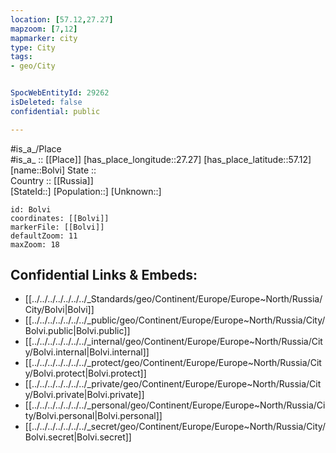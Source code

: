```yaml
---
location: [57.12,27.27] 
mapzoom: [7,12] 
mapmarker: city 
type: City
tags:
- geo/City


SpocWebEntityId: 29262
isDeleted: false
confidential: public

---
```

#is_a_/Place  
#is_a_ :: [[Place]] 
[has_place_longitude::27.27] 
[has_place_latitude::57.12] 
[name::Bolvi] 
State ::  
Country :: [[Russia]]  
[StateId::] 
[Population::] 
[Unknown::] 


```leaflet
id: Bolvi
coordinates: [[Bolvi]] 
markerFile: [[Bolvi]] 
defaultZoom: 11 
maxZoom: 18
```


## Confidential Links & Embeds: 
- [[../../../../../../../_Standards/geo/Continent/Europe/Europe~North/Russia/City/Bolvi|Bolvi]] 
- [[../../../../../../../_public/geo/Continent/Europe/Europe~North/Russia/City/Bolvi.public|Bolvi.public]] 
- [[../../../../../../../_internal/geo/Continent/Europe/Europe~North/Russia/City/Bolvi.internal|Bolvi.internal]] 
- [[../../../../../../../_protect/geo/Continent/Europe/Europe~North/Russia/City/Bolvi.protect|Bolvi.protect]] 
- [[../../../../../../../_private/geo/Continent/Europe/Europe~North/Russia/City/Bolvi.private|Bolvi.private]] 
- [[../../../../../../../_personal/geo/Continent/Europe/Europe~North/Russia/City/Bolvi.personal|Bolvi.personal]] 
- [[../../../../../../../_secret/geo/Continent/Europe/Europe~North/Russia/City/Bolvi.secret|Bolvi.secret]] 
